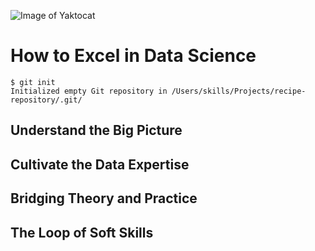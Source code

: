 ![Image of Yaktocat](https://octodex.github.com/images/octoliberty.png)
# How to Excel in Data Science
```
$ git init
Initialized empty Git repository in /Users/skills/Projects/recipe-repository/.git/
```
## Understand the Big Picture
## Cultivate the Data Expertise
## Bridging Theory and Practice
## The Loop of Soft Skills
